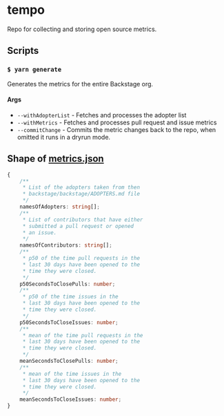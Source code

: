# tempo

Repo for collecting and storing open source metrics.

## Scripts

### `$ yarn generate`

Generates the metrics for the entire Backstage org.

#### Args

- `--withAdopterList` - Fetches and processes the adopter list
- `--withMetrics` - Fetches and processes pull request and issue metrics
- `--commitChange` - Commits the metric changes back to the repo, when omitted it runs in a dryrun mode.

## Shape of [metrics.json](./metrics.json)

```ts
{
    /**
     * List of the adopters taken from then
     * backstage/backstage/ADOPTERS.md file
     */
    namesOfAdopters: string[];
    /**
     * List of contributors that have either
     * submitted a pull request or opened
     * an issue.
     */
    namesOfContributors: string[];
    /**
     * p50 of the time pull requests in the
     * last 30 days have been opened to the
     * time they were closed.
     */
    p50SecondsToClosePulls: number;
    /**
     * p50 of the time issues in the
     * last 30 days have been opened to the
     * time they were closed.
     */
    p50SecondsToCloseIssues: number;
    /**
     * mean of the time pull requests in the
     * last 30 days have been opened to the
     * time they were closed.
     */
    meanSecondsToClosePulls: number;
    /**
     * mean of the time issues in the
     * last 30 days have been opened to the
     * time they were closed.
     */
    meanSecondsToCloseIssues: number;
}
```
